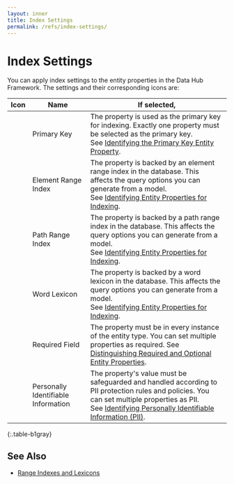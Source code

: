 ```yaml
---
layout: inner
title: Index Settings
permalink: /refs/index-settings/
---
```


# Index Settings

You can apply index settings to the entity properties in the Data Hub Framework. The settings and their corresponding icons are:

| Icon | Name | If selected, |
|:----:|------|--------------|
| <i class="fa fa-key"></i> | Primary Key | The property is used as the primary key for indexing. Exactly one property must be selected as the primary key. <br>See [Identifying the Primary Key Entity Property](https://docs.marklogic.com/guide/entity-services/models#id_43651). |
| <i class="fa fa-bolt"></i> | Element Range Index | The property is backed by an element range index in the database. This affects the query options you can generate from a model. <br>See [Identifying Entity Properties for Indexing](https://docs.marklogic.com/guide/entity-services/models#id_25826). |
| <i class="fa fa-code"></i> | Path Range Index | The property is backed by a path range index in the database. This affects the query options you can generate from a model. <br>See [Identifying Entity Properties for Indexing](https://docs.marklogic.com/guide/entity-services/models#id_25826). |
| <i class="fa fa-krw"></i> | Word Lexicon | The property is backed by a word lexicon in the database. This affects the query options you can generate from a model. <br>See [Identifying Entity Properties for Indexing](https://docs.marklogic.com/guide/entity-services/models#id_25826). |
| <i class="fa fa-exclamation"></i> | Required Field | The property must be in every instance of the entity type. You can set multiple properties as required. See [Distinguishing Required and Optional Entity Properties](https://docs.marklogic.com/guide/entity-services/models#id_92216). |
| <i class="fa fa-lock"></i> | Personally Identifiable Information | The property's value must be safeguarded and handled according to PII protection rules and policies. You can set multiple properties as PII. <br>See [Identifying Personally Identifiable Information (PII)](https://docs.marklogic.com/guide/entity-services/models#id_33998). |
{:.table-b1gray}

## See Also
- [Range Indexes and Lexicons](https://docs.marklogic.com/guide/admin/range_index)
